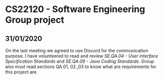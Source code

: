 # CS22120 - Software Engineering Group project 

## 31/01/2020

On the last meeting we agreed to use Discord for the communication purpose. I have volunteered to read and review *SE.QA.04 - User interface Specification Standards* and *SE.QA.09 - Java Coding Standards*. 
Group also must read sections QA.01, 02.,03 to know what are requirements for this project are.





